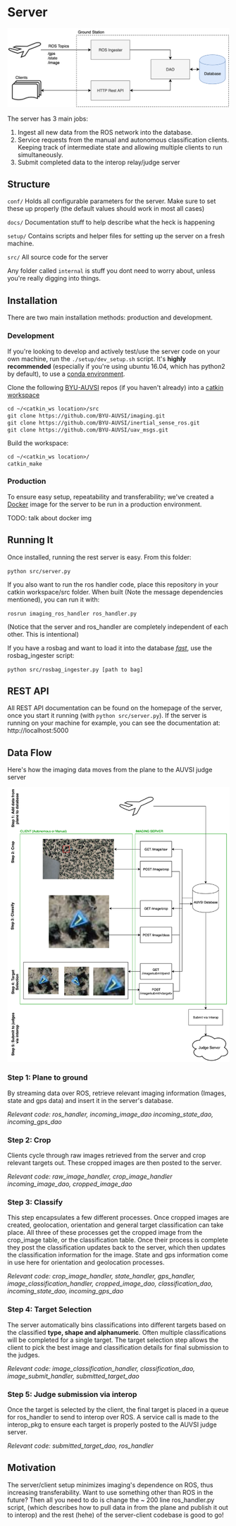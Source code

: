 # Server

![server overview](docs/img/serverFlowchart.png)

The server has 3 main jobs:

1. Ingest all new data from the ROS network into the database.
2. Service requests from the manual and autonomous classification clients. Keeping track of intermediate state and allowing multiple clients to run simultaneously.
3. Submit completed data to the interop relay/judge server

## Structure

`conf/` Holds all configurable parameters for the server. Make sure to set these up properly (the default values should work in most all cases)

`docs/` Documentation stuff to help describe what the heck is happening

`setup/` Contains scripts and helper files for setting up the server on a fresh machine.

`src/` All source code for the server

Any folder called `internal` is stuff you dont need to worry about, unless you're really digging into things.

## Installation

There are two main installation methods: production and development.

### Development

If you're looking to develop and actively test/use the server code on your own machine, run the `./setup/dev_setup.sh` script. It's **highly recommended** (especially if you're using ubuntu 16.04, which has python2 by default), to use a [conda environment](https://conda.io/docs/user-guide/install/index.html).

Clone the following [BYU-AUVSI](https://github.com/BYU-AUVSI) repos (if you haven't already) into a [catkin workspace](http://wiki.ros.org/catkin/Tutorials/create_a_workspace)
```
cd ~/<catkin_ws location>/src
git clone https://github.com/BYU-AUVSI/imaging.git
git clone https://github.com/BYU-AUVSI/inertial_sense_ros.git
git clone https://github.com/BYU-AUVSI/uav_msgs.git
```
Build the workspace:  
```
cd ~/<catkin_ws location>/
catkin_make
```

### Production

To ensure easy setup, repeatability and transferability; we've created a [Docker](https://www.docker.com) image for the server to be run in a production environment.

TODO: talk about docker img

## Running It

Once installed, running the rest server is easy. From this folder:

`python src/server.py`

If you also want to run the ros handler code, place this repository in your catkin workspace/src folder. When built (Note the message dependencies mentioned), you can run it with:

`rosrun imaging_ros_handler ros_handler.py`

(Notice that the server and ros_handler are completely independent of each other. This is intentional)

If you have a rosbag and want to load it into the database _[fast](https://youtu.be/VTHsOSGJHN0)_, use the rosbag_ingester script:

`python src/rosbag_ingester.py [path to bag]`

## REST API

All REST API documentation can be found on the homepage of the server, once you start it running (with `python src/server.py`). If the server is running on your machine for example, you can see the documentation at: http://localhost:5000

## Data Flow

Here's how the imaging data moves from the plane to the AUVSI judge server

![data flow overview](docs/img/basicDataFlow.png)

### Step 1: Plane to ground

By streaming data over ROS, retrieve relevant imaging information (Images, state and gps data) and insert it in the server's database.

*Relevant code: ros_handler, incoming_image_dao incoming_state_dao, incoming_gps_dao*

### Step 2: Crop

Clients cycle through raw images retrieved from the server and crop relevant targets out. These cropped images are then posted to the server.

*Relevant code: raw_image_handler, crop_image_handler incoming_image_dao, cropped_image_dao*

### Step 3: Classify

This step encapsulates a few different processes. Once cropped images are created, geolocation, orientation and general target classification can take place. All three of these processes get the cropped image from the crop_image table, or the classification table. Once their process is complete they post the classification updates back to the server, which then updates the classification information for the image. State and gps information come in use here for orientation and geolocation processes.

*Relevant code: crop_image_handler, state_handler, gps_handler, image_classification_handler, cropped_image_dao, classification_dao, incoming_state_dao, incoming_gps_dao*

### Step 4: Target Selection

The server automatically bins classifications into different targets based on the classified **type, shape and alphanumeric**. Often multiple classifications will be completed for a single target. The target selection step allows the client to pick the best image and classification details for final submission to the judges.

*Relevant code: image_classification_handler, classification_dao, image_submit_handler, submitted_target_dao*

### Step 5: Judge submission via interop

Once the target is selected by the client, the final target is placed in a queue for ros_handler to send to interop over ROS. A service call is made to the interop_pkg to ensure each target is properly posted to the AUVSI judge server.

*Relevant code: submitted_target_dao, ros_handler*

## Motivation

The server/client setup minimizes imaging's dependence on ROS, thus increasing transferability. Want to use something other than ROS in the future? Then all you need to do is change the ~ 200 line ros_handler.py script, (which describes how to pull data in from the plane and publish it out to interop) and the rest (hehe) of the server-client codebase is good to go!

